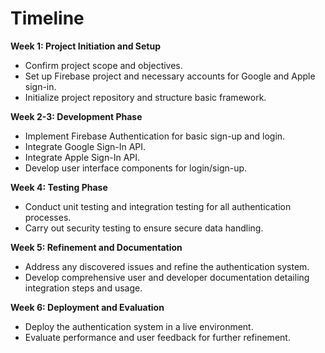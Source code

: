 # Timeline

**Week 1: Project Initiation and Setup**
- Confirm project scope and objectives.
- Set up Firebase project and necessary accounts for Google and Apple sign-in.
- Initialize project repository and structure basic framework.

**Week 2-3: Development Phase**
- Implement Firebase Authentication for basic sign-up and login.
- Integrate Google Sign-In API.
- Integrate Apple Sign-In API.
- Develop user interface components for login/sign-up.

**Week 4: Testing Phase**
- Conduct unit testing and integration testing for all authentication processes.
- Carry out security testing to ensure secure data handling.

**Week 5: Refinement and Documentation**
- Address any discovered issues and refine the authentication system.
- Develop comprehensive user and developer documentation detailing integration steps and usage.

**Week 6: Deployment and Evaluation**
- Deploy the authentication system in a live environment.
- Evaluate performance and user feedback for further refinement.